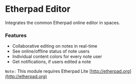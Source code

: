 # Etherpad Editor

Integrates the common Etherpad online editor in spaces.

### Features

- Collaborative editing on notes in real-time
- See online/offline status of note users
- Individual content colors for every note user
- Get notifications, if users edited a note

``Note:`` This module requires Etherpad Lite [http://etherpad.org](http://etherpad.org)
